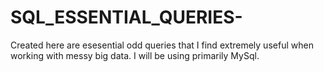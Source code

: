 # SQL_ESSENTIAL_QUERIES-
Created here are esesential odd queries that I find extremely useful when working with messy big data. I will be using primarily MySql.
